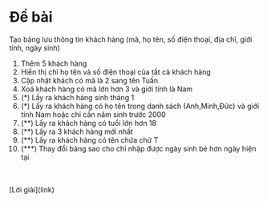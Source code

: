 # Đề bài
Tạo bảng lưu thông tin khách hàng (mã, họ tên, số điện thoại, địa chỉ, giới tính, ngày sinh)

1. Thêm 5 khách hàng
2. Hiển thị chỉ họ tên và số điện thoại của tất cả khách hàng
3. Cập nhật khách có mã là 2 sang tên Tuấn
4. Xoá khách hàng có mã lớn hơn 3 và giới tính là Nam
5. (*) Lấy ra khách hàng sinh tháng 1
6. (*) Lấy ra khách hàng có họ tên trong danh sách (Anh,Minh,Đức) và giới tính Nam hoặc chỉ cần năm sinh trước 2000
7. (**) Lấy ra khách hàng có tuổi lớn hơn 18
8. (**) Lấy ra 3 khách hàng mới nhất
9. (**) Lấy ra khách hàng có tên chứa chữ T
10. (***) Thay đổi bảng sao cho chỉ nhập được ngày sinh bé hơn ngày hiện tại
<br>
<br>
[Lời giải](link)